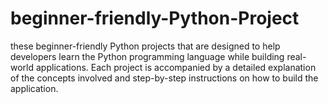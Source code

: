 # beginner-friendly-Python-Project
these beginner-friendly Python projects that are designed to help developers learn the Python programming language while building real-world applications. Each project is accompanied by a detailed explanation of the concepts involved and step-by-step instructions on how to build the application.
